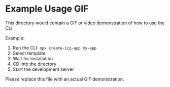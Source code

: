 # Example Usage GIF

This directory would contain a GIF or video demonstration of how to use the CLI.

Example:
1. Run the CLI: `npx create-icp-app my-app`
2. Select template
3. Wait for installation
4. CD into the directory
5. Start the development server

Please replace this file with an actual GIF demonstration.
